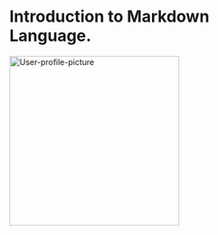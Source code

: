 # Introduction to Markdown Language.
<img alt = "User-profile-picture" src = "https://user-images.githubusercontent.com/105723677/200143368-d770ae9d-14c5-478d-9bad-9d7cc112f47b.jpeg" width = 300/>
